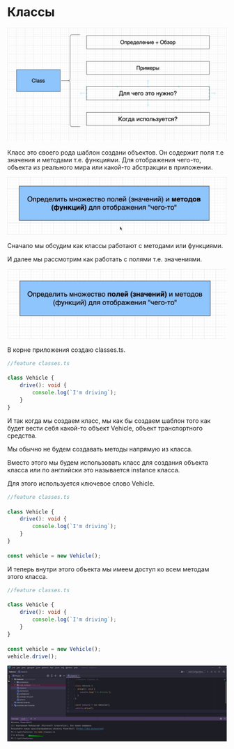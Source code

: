 # Классы

![](img/001.jpg)

Класс это своего рода шаблон создани объектов. Он содержит поля т.е значения и методами т.е. функциями. Для отображения
чего-то, объекта из реального мира или какой-то абстракции в приложении.

![](img/002.jpg)

Сначало мы обсудим как классы работают с методами или функциями.

И далее мы рассмотрим как работать с полями т.е. значениями.

![](img/003.jpg)

В корне приложения создаю classes.ts.

```ts
//feature classes.ts

class Vehicle {
    drive(): void {
        console.log(`I'm driving`);
    }
}

```

И так когда мы создаем класс, мы как бы создаем шаблон того как будет вести себя какой-то объект Vehicle, объект
транспортного средства.

Мы обычно не будем создавать методы напрямую из класса.

Вместо этого мы будем использовать класс для создания объекта класса или по английски это называется instance класса.

Для этого используется ключевое слово Vehicle.

```ts
//feature classes.ts

class Vehicle {
    drive(): void {
        console.log(`I'm driving`);
    }
}

const vehicle = new Vehicle();

```

И теперь внутри этого объекта мы имеем доступ ко всем методам этого класса.

```ts
//feature classes.ts

class Vehicle {
    drive(): void {
        console.log(`I'm driving`);
    }
}

const vehicle = new Vehicle();
vehicle.drive();

```

![](img/004.jpg)



